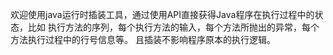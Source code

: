 欢迎使用java运行时插装工具，通过使用API直接获得Java程序在执行过程中的状态，比如 执行方法的序列，每个执行方法的输入，每个方法所抛出的异常，每个方法执行过程中的行号信息等。
且插装不影响程序原本的执行逻辑。
